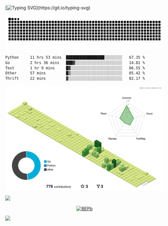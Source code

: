 [![Typing SVG](https://readme-typing-svg.demolab.com?font=JetBrains+Mono&duration=3000&center=true&vCenter=true&multiline=true&repeat=false&width=800&height=80&lines=Welcome+to+KevinMatt's+workshop;Do+not+go+gentle+into+that+good+night.)](https://git.io/typing-svg)

![snake-grid](https://raw.githubusercontent.com/kevinmatthe/kevinmatthe/output/github-contribution-grid-snake-dark.svg)

<!--START_SECTION:waka-->

```txt
Python     11 hrs 53 mins  █████████████████░░░░░░░░   67.35 %
Go         2 hrs 36 mins   ███▓░░░░░░░░░░░░░░░░░░░░░   14.81 %
Text       1 hr 9 mins     █▓░░░░░░░░░░░░░░░░░░░░░░░   06.55 %
Other      57 mins         █▒░░░░░░░░░░░░░░░░░░░░░░░   05.42 %
Thrift     22 mins         ▓░░░░░░░░░░░░░░░░░░░░░░░░   02.17 %
```

<!--END_SECTION:waka-->

<!--   profile-green-animate -->
![](./profile-3d-contrib/profile-green-animate.svg)

<!--  2d history skills -->
<img src="https://cr-skills-chart-widget.azurewebsites.net/api/api?username=kevinmatthe" width="auto"></img>

<p align="center"> 
<a href="https://github.com/ryo-ma/github-profile-trophy"><img src="https://github-profile-trophy.vercel.app/?username=kevinmatthe" alt="BEPb" /></a>
</p>

<img src="https://cr-ss-service.azurewebsites.net/api/ScreenShot?widget=summary&username=kevinmatthe" width="auto"></img>
